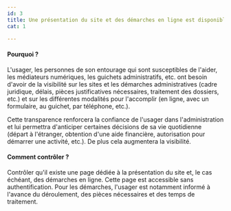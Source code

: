 ```yaml
---
id: 3
title: Une présentation du site et des démarches en ligne est disponible sans authentification 
cat: 1

---
```


#### Pourquoi ?

L'usager, les personnes de son entourage qui sont susceptibles de l'aider, les médiateurs numériques, les guichets administratifs, etc. ont besoin d'avoir de la visibilité sur les sites et les démarches administratives (cadre juridique, délais, pièces justificatives nécessaires, traitement des dossiers, etc.) et sur les différentes modalités pour l'accomplir (en ligne, avec un formulaire, au guichet, par téléphone, etc.).

Cette transparence renforcera la confiance de l'usager dans l'administration et lui permettra d'anticiper certaines décisions de sa vie quotidienne (départ à l'étranger, obtention d'une aide financière, autorisation pour démarrer une activité, etc.). De plus cela augmentera la visibilité.

#### Comment contrôler ?

Contrôler qu'il existe une page dédiée à la présentation du site et, le cas échéant, des démarches en ligne. Cette page est accessible sans authentification. Pour les démarches, l'usager est notamment informé à l'avance du déroulement, des pièces nécessaires et des temps de traitement.